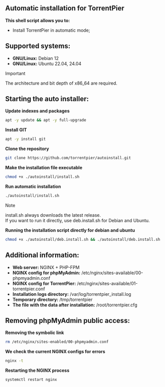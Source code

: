## Automatic installation for TorrentPier
**This shell script allows you to:**
- Install TorrentPier in automatic mode;
## Supported systems:
- **GNU/Linux:** Debian 12
- **GNU/Linux:** Ubuntu 22.04, 24.04
> [!IMPORTANT]
> The architecture and bit depth of x86_64 are required.
## Starting the auto installer:
**Update indexes and packages**
```bash
apt -y update && apt -y full-upgrade
```
**Install GIT**
```bash
apt -y install git
```
**Clone the repository**
```bash
git clone https://github.com/torrentpier/autoinstall.git
```
**Make the installation file executable**
```bash
chmod +x ./autoinstall/install.sh
```
**Run automatic installation**
```bash
./autoinstall/install.sh
```
> [!NOTE]
> install.sh always downloads the latest release.\
> If you want to run it directly, use deb.install.sh for Debian and Ubuntu.

**Running the installation script directly for debian and ubuntu**
```bash
chmod +x ./autoinstall/deb.install.sh && ./autoinstall/deb.install.sh
```
## Additional information:
- **Web server:** NGINX + PHP-FPM
- **NGINX config for phpMyAdmin:** /etc/nginx/sites-available/00-phpmyadmin.conf
- **NGINX config for TorrentPier:** /etc/nginx/sites-available/01-torrentpier.conf
- **Installation logs directory:** /var/log/torrentpier_install.log
- **Temporary directory:** /tmp/torrentpier
- **The file with the data after installation:** /root/torrentpier.cfg
## Removing phpMyAdmin public access:
**Removing the symbolic link**
```bash
rm /etc/nginx/sites-enabled/00-phpmyadmin.conf
```
**We check the current NGINX configs for errors**
```bash
nginx -t
```
**Restarting the NGINX process**
```bash
systemctl restart nginx
```
